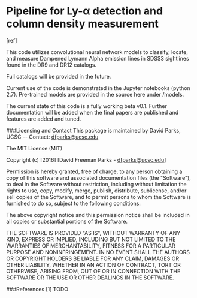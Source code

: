 # Pipeline for Ly-α detection and column density measurement

[ref]

This code utilizes convolutional neural network models to classify, locate, and measure Dampened Lymann Alpha emission lines in SDSS3 sightlines found in the DR9 and DR12 catalogs.

Full catalogs will be provided in the future.

Current use of the code is demonstrated in the Jupyter notebooks (python 2.7). Pre-trained models are provided in the source here under /models.

The current state of this code is a fully working beta v0.1. Further documentation will be added when the final papers are published and features are added and tuned.

###Licensing and Contact
This package is maintained by David Parks, UCSC  --  Contact: dfparks@ucsc.edu

The MIT License (MIT)

Copyright (c) [2016] [David Freeman Parks - dfparks@ucsc.edu]

Permission is hereby granted, free of charge, to any person obtaining a copy
of this software and associated documentation files (the "Software"), to deal
in the Software without restriction, including without limitation the rights
to use, copy, modify, merge, publish, distribute, sublicense, and/or sell
copies of the Software, and to permit persons to whom the Software is
furnished to do so, subject to the following conditions:

The above copyright notice and this permission notice shall be included in all
copies or substantial portions of the Software.

THE SOFTWARE IS PROVIDED "AS IS", WITHOUT WARRANTY OF ANY KIND, EXPRESS OR
IMPLIED, INCLUDING BUT NOT LIMITED TO THE WARRANTIES OF MERCHANTABILITY,
FITNESS FOR A PARTICULAR PURPOSE AND NONINFRINGEMENT. IN NO EVENT SHALL THE
AUTHORS OR COPYRIGHT HOLDERS BE LIABLE FOR ANY CLAIM, DAMAGES OR OTHER
LIABILITY, WHETHER IN AN ACTION OF CONTRACT, TORT OR OTHERWISE, ARISING FROM,
OUT OF OR IN CONNECTION WITH THE SOFTWARE OR THE USE OR OTHER DEALINGS IN THE
SOFTWARE.

###References
[1] TODO
